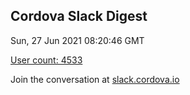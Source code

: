 ## Cordova Slack Digest
Sun, 27 Jun 2021 08:20:46 GMT

[User count: 4533](https://cordova.slack.com/)


Join the conversation at [slack.cordova.io](http://slack.cordova.io/)
